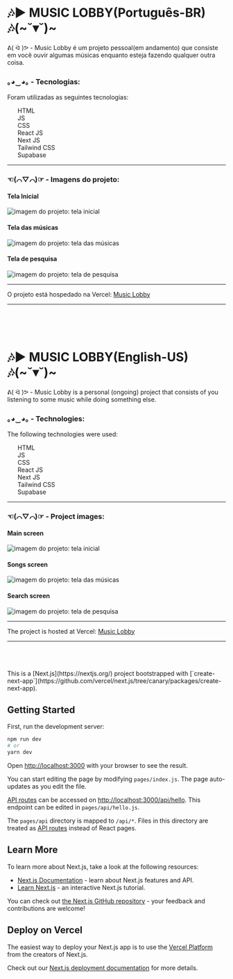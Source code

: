 <h1>🎶▶️ MUSIC LOBBY(Português-BR) 🎶(~˘▾˘)~</h1>

ᕕ( ᐛ )ᕗ - Music Lobby é um projeto pessoal(em andamento) que consiste em você ouvir algumas músicas enquanto esteja fazendo qualquer outra coisa.

<h3>｡◕‿◕｡ - Tecnologias:</h3>
Foram utilizadas as seguintes tecnologias:
<ul style="list-style:none">
<li>HTML</li>
<li>JS</li>
<li>CSS</li>
<li>React JS</li>
<li>Next JS</li>
<li>Tailwind CSS</li>
<li>Supabase</li>
</ul>
<hr/>
    <h3> ☜(⌒▽⌒)☞ - Imagens do projeto:</h3>
    <h4>Tela Inicial</h4>
    <img src="public/images/project_1.jpg" alt="imagem do projeto: tela inicial">
    <h4>Tela das músicas</h4>
    <img src="public/images/project_2.jpg" alt="imagem do projeto: tela das músicas">
    <h4>Tela de pesquisa</h4>
    <img src="public/images/project_3.jpg" alt="imagem do projeto: tela de pesquisa">
<hr/>
O projeto está hospedado na Vercel:
    <a href="https://music-lobby.vercel.app/">Music Lobby</a>
<hr/>
<br/>
<br/>
<br/>
<h1>🎶▶️ MUSIC LOBBY(English-US) 🎶(~˘▾˘)~</h1>

ᕕ( ᐛ )ᕗ - Music Lobby is a personal (ongoing) project that consists of you listening to some music while doing something else.

<h3>｡◕‿◕｡ - Technologies:</h3>
The following technologies were used:
<ul style="list-style:none">
<li>HTML</li>
<li>JS</li>
<li>CSS</li>
<li>React JS</li>
<li>Next JS</li>
<li>Tailwind CSS</li>
<li>Supabase</li>
</ul>
<hr/>
    <h3> ☜(⌒▽⌒)☞ - Project images:</h3>
    <h4>Main screen</h4>
    <img src="public/images/project_1.jpg" alt="imagem do projeto: tela inicial">
    <h4>Songs screen</h4>
    <img src="public/images/project_2.jpg" alt="imagem do projeto: tela das músicas">
    <h4>Search screen</h4>
    <img src="public/images/project_3.jpg" alt="imagem do projeto: tela de pesquisa">
<hr/>
The project is hosted at Vercel:
    <a href="https://music-lobby.vercel.app/">Music Lobby</a>
<hr/>
<br/>
<br/>
<br/>
This is a [Next.js](https://nextjs.org/) project bootstrapped with [`create-next-app`](https://github.com/vercel/next.js/tree/canary/packages/create-next-app).

## Getting Started

First, run the development server:

```bash
npm run dev
# or
yarn dev
```

Open [http://localhost:3000](http://localhost:3000) with your browser to see the result.

You can start editing the page by modifying `pages/index.js`. The page auto-updates as you edit the file.

[API routes](https://nextjs.org/docs/api-routes/introduction) can be accessed on [http://localhost:3000/api/hello](http://localhost:3000/api/hello). This endpoint can be edited in `pages/api/hello.js`.

The `pages/api` directory is mapped to `/api/*`. Files in this directory are treated as [API routes](https://nextjs.org/docs/api-routes/introduction) instead of React pages.

## Learn More

To learn more about Next.js, take a look at the following resources:

- [Next.js Documentation](https://nextjs.org/docs) - learn about Next.js features and API.
- [Learn Next.js](https://nextjs.org/learn) - an interactive Next.js tutorial.

You can check out [the Next.js GitHub repository](https://github.com/vercel/next.js/) - your feedback and contributions are welcome!

## Deploy on Vercel

The easiest way to deploy your Next.js app is to use the [Vercel Platform](https://vercel.com/new?utm_medium=default-template&filter=next.js&utm_source=create-next-app&utm_campaign=create-next-app-readme) from the creators of Next.js.

Check out our [Next.js deployment documentation](https://nextjs.org/docs/deployment) for more details.
